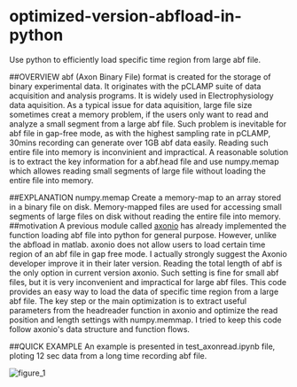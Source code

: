 # optimized-version-abfload-in-python
Use python to efficiently load specific time region from large abf file.

##OVERVIEW
abf (Axon Binary File) format is created for the storage of binary experimental data. It originates with the pCLAMP suite of data acquisition and analysis programs. It is widely used in Electrophysiology data aquisition. As a typical issue for data aquisition, large file size sometimes creat a memory problem, if the users only want to read and analyze a small segment from a large abf file. Such problem is inevitable for abf file in gap-free mode, as with the highest sampling rate in pCLAMP, 30mins recording can generate over 1GB abf data easily. Reading such entire file into memory is inconvinient and impractical.
A reasonable solution is to extract the key information for a abf.head file and use numpy.memap which allowes reading small segments of large file without loading the entire file into memory.

##EXPLANATION
numpy.memap Create a memory-map to an array stored in a binary file on disk. Memory-mapped files are used for accessing small segments of large files on disk without reading the entire file into memory.
##motivation
A previous module called [axonio](https://pythonhosted.org/neo/io.html) has already implemented the function loading abf file into python for general purpose.
However, unlike the abfload in matlab. axonio does not allow users to load certain time region of an abf file in gap free mode. 
I actually strongly suggest the Axonio developer improve it in their later version. Reading the total length of abf is the 
only option in current version axonio. Such setting is fine for small abf files, but it is very inconvenient and impractical for large abf files.
This code provides an easy way to load the data of specific time region from a large abf file. The key step or the main optimization is to extract useful parameters from the headreader function in axonio and optimize the read position and length settings with numpy.memmap. I tried to keep this code follow axonio's data structure and function flows.

##QUICK EXAMPLE
An example is presented in test_axonread.ipynb file, ploting 12 sec data from a long time recording abf file.

![figure_1](https://cloud.githubusercontent.com/assets/19654472/19011742/9dc59a16-876d-11e6-9773-fa8b5f17366e.png)

